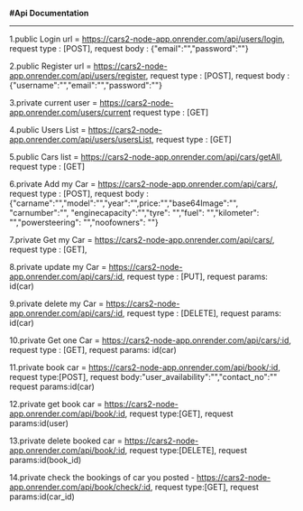 **#Api Documentation**
**************************

1.public Login url = https://cars2-node-app.onrender.com/api/users/login,
	    	   request type : [POST],
	           request body : {"email":"","password":""}

2.public Register url = https://cars2-node-app.onrender.com/api/users/register,
	       	      request type : [POST],
	       	      request body : {"username":"","email":"","password":""}

3.private current user =  https://cars2-node-app.onrender.com/users/current
			request type : [GET]

4.public Users List =  https://cars2-node-app.onrender.com/api/users/usersList,
	      	     request type : [GET]

5.public Cars list = https://cars2-node-app.onrender.com/api/cars/getAll,
	    	   request type : [GET]
	       
6.private Add my Car = https://cars2-node-app.onrender.com/api/cars/,
	   	   request type : [POST],
	   	   request body : {"carname":"","model":"","year":"",price:"","base64Image":"", "carnumber":"",
			"enginecapacity":"","tyre": "","fuel": "","kilometer": "","powersteering": "","noofowners": ""}

7.private Get my Car = https://cars2-node-app.onrender.com/api/cars/,
	              request type : [GET],
		  	   
8.private update my  Car = https://cars2-node-app.onrender.com/api/cars/:id,
	             request type : [PUT],
 		     request params: id(car)

9.private delete my Car = https://cars2-node-app.onrender.com/api/cars/:id,
	     	     request type : [DELETE],
		     request params: id(car)

10.private Get one Car = https://cars2-node-app.onrender.com/api/cars/:id,
	              request type : [GET],
		      request params: id(car)
	   
11.private book car = https://cars2-node-app.onrender.com/api/book/:id,
		   request type:[POST],
		   request body:"user_availability":"","contact_no":""
	           request params:id(car)

12.private get book car = https://cars2-node-app.onrender.com/api/book/:id,
		   request type:[GET],
	           request params:id(user)

13.private delete booked car = https://cars2-node-app.onrender.com/api/book/:id,
		   	    request type:[DELETE],
	           	    request params:id(book_id)
                    
14.private check the bookings of car you posted - https://cars2-node-app.onrender.com/api/book/check/:id,
                    request type:[GET],
                    request params:id(car_id)